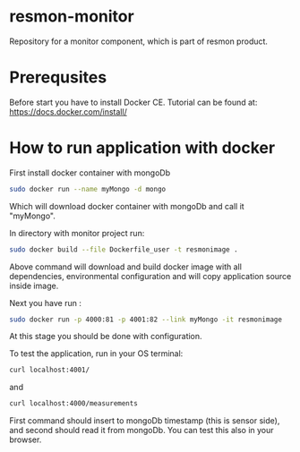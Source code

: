 # resmon-monitor
Repository for a monitor component, which is part of resmon product.

# Prerequsites
Before start you have to install Docker CE. Tutorial can be found at:
https://docs.docker.com/install/


# How to run application with docker

First install docker container with mongoDb
```bash
sudo docker run --name myMongo -d mongo
```
Which will download docker container with mongoDb and call it "myMongo".

In directory with monitor project run:
```bash
sudo docker build --file Dockerfile_user -t resmonimage .
```
Above command will download and build docker image with all dependencies, environmental configuration 
and will copy application source inside image.


Next you have run :
```bash
sudo docker run -p 4000:81 -p 4001:82 --link myMongo -it resmonimage
```

At this stage you should be done with configuration.


To test the application, run in your OS terminal:
```bash
curl localhost:4001/
```
and

```bash
curl localhost:4000/measurements
```

First command should insert to mongoDb timestamp (this is sensor side), and second should read it from mongoDb. 
You can test this also in your browser.

